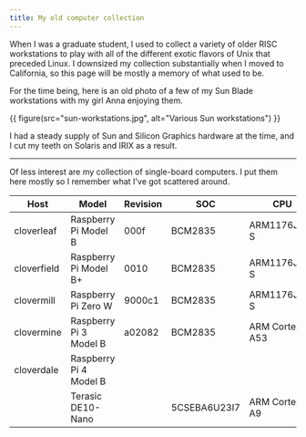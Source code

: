 ```yaml
---
title: My old computer collection
---
```


When I was a graduate student, I used to collect a variety of older RISC 
workstations to play with all of the different exotic flavors of Unix that
preceded Linux.  I downsized my collection substantially when I moved to
California, so this page will be mostly a memory of what used to be.

For the time being, here is an old photo of a few of my Sun Blade workstations
with my girl Anna enjoying them.

{{ figure(src="sun-workstations.jpg", alt="Various Sun workstations") }}

I had a steady supply of Sun and Silicon Graphics hardware at the time, and I
cut my teeth on Solaris and IRIX as a result.

--------------------------------------------------------------------------------

Of less interest are my collection of single-board computers.  I put them here
mostly so I remember what I've got scattered around.

Host        | Model                  | Revision | SOC          | CPU            | Role
------------|------------------------|----------|--------------|----------------|--------------
cloverleaf  | Raspberry Pi Model B   | 000f     | BCM2835      | ARM1176JZF-S   | General purpose login, work
cloverfield | Raspberry Pi Model B+  | 0010     | BCM2835      | ARM1176JZF-S   | Electronics experimentation
clovermill  | Raspberry Pi Zero W    | 9000c1   | BCM2835      | ARM1176JZF-S   | Camera
clovermine  | Raspberry Pi 3 Model B | a02082   | BCM2835      | ARM Cortex-A53 | General purpose login, home
cloverdale  | Raspberry Pi 4 Model B |          |              |                |
            | Terasic DE10-Nano      |          | 5CSEBA6U23I7 | ARM Cortex-A9  | FPGA experimentation

